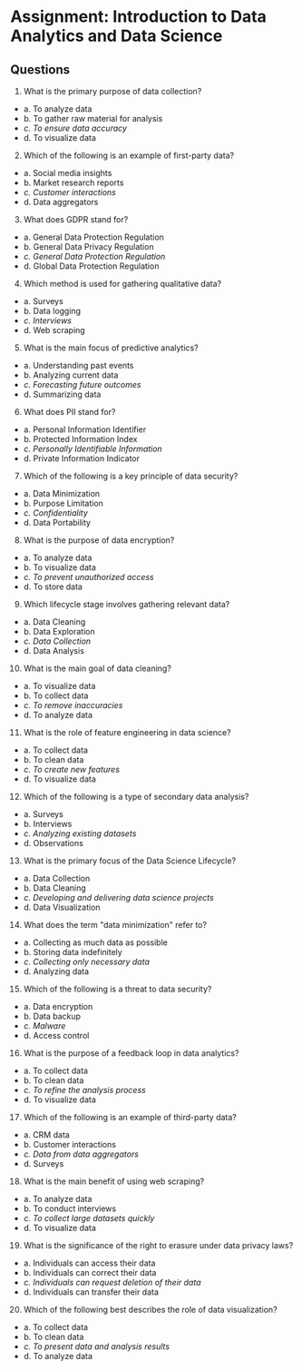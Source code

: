 # Assignment: Introduction to Data Analytics and Data Science

## Questions

1. What is the primary purpose of data collection?

- a. To analyze data
- b. To gather raw material for analysis
- _c. To ensure data accuracy_
- d. To visualize data

2. Which of the following is an example of first-party data?

- a. Social media insights
- b. Market research reports
- _c. Customer interactions_
- d. Data aggregators

3. What does GDPR stand for?

- a. General Data Protection Regulation
- b. General Data Privacy Regulation
- _c. General Data Protection Regulation_
- d. Global Data Protection Regulation

4. Which method is used for gathering qualitative data?

- a. Surveys
- b. Data logging
- _c. Interviews_
- d. Web scraping

5. What is the main focus of predictive analytics?

- a. Understanding past events
- b. Analyzing current data
- _c. Forecasting future outcomes_
- d. Summarizing data

6. What does PII stand for?

- a. Personal Information Identifier
- b. Protected Information Index
- _c. Personally Identifiable Information_
- d. Private Information Indicator

7. Which of the following is a key principle of data security?

- a. Data Minimization
- b. Purpose Limitation
- _c. Confidentiality_
- d. Data Portability

8. What is the purpose of data encryption?

- a. To analyze data
- b. To visualize data
- _c. To prevent unauthorized access_
- d. To store data

9. Which lifecycle stage involves gathering relevant data?

- a. Data Cleaning
- b. Data Exploration
- _c. Data Collection_
- d. Data Analysis

10. What is the main goal of data cleaning?

- a. To visualize data
- b. To collect data
- _c. To remove inaccuracies_
- d. To analyze data

11. What is the role of feature engineering in data science?

- a. To collect data
- b. To clean data
- _c. To create new features_
- d. To visualize data

12. Which of the following is a type of secondary data analysis?

- a. Surveys
- b. Interviews
- _c. Analyzing existing datasets_
- d. Observations

13. What is the primary focus of the Data Science Lifecycle?

- a. Data Collection
- b. Data Cleaning
- _c. Developing and delivering data science projects_
- d. Data Visualization

14. What does the term "data minimization" refer to?

- a. Collecting as much data as possible
- b. Storing data indefinitely
- _c. Collecting only necessary data_
- d. Analyzing data

15. Which of the following is a threat to data security?

- a. Data encryption
- b. Data backup
- _c. Malware_
- d. Access control

16. What is the purpose of a feedback loop in data analytics?

- a. To collect data
- b. To clean data
- _c. To refine the analysis process_
- d. To visualize data

17. Which of the following is an example of third-party data?

- a. CRM data
- b. Customer interactions
- _c. Data from data aggregators_
- d. Surveys

18. What is the main benefit of using web scraping?

- a. To analyze data
- b. To conduct interviews
- _c. To collect large datasets quickly_
- d. To visualize data

19. What is the significance of the right to erasure under data privacy laws?

- a. Individuals can access their data
- b. Individuals can correct their data
- _c. Individuals can request deletion of their data_
- d. Individuals can transfer their data

20. Which of the following best describes the role of data visualization?

- a. To collect data
- b. To clean data
- _c. To present data and analysis results_
- d. To analyze data
